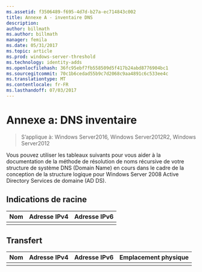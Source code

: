 ```yaml
---
ms.assetid: f3506489-f695-4d7d-b27a-ec714843c002
title: Annexe A - inventaire DNS
description: 
author: billmath
ms.author: billmath
manager: femila
ms.date: 05/31/2017
ms.topic: article
ms.prod: windows-server-threshold
ms.technology: identity-adds
ms.openlocfilehash: 36fc95ebf7fb558509d5f417b24abd8776904bc1
ms.sourcegitcommit: 70c1b6cedad55b9c7d2068c9aa4891c6c533ee4c
ms.translationtype: MT
ms.contentlocale: fr-FR
ms.lasthandoff: 07/03/2017
---
```

# <a name="appendix-a-dns-inventory"></a>Annexe a: DNS inventaire

>S’applique à: Windows Server2016, Windows Server2012R2, Windows Server2012

Vous pouvez utiliser les tableaux suivants pour vous aider à la documentation de la méthode de résolution de noms récursive de votre structure de système DNS (Domain Name) en cours dans le cadre de la conception de la structure logique pour Windows Server 2008 Active Directory Services de domaine (AD DS).  
  
## <a name="root-hints"></a>Indications de racine  
  
|Nom|Adresse IPv4|Adresse IPv6|  
|--------|----------------|----------------|  
||||  
  
## <a name="forwarding"></a>Transfert  
  
|Nom|Adresse IPv4|Adresse IPv6|Emplacement physique|  
|--------|----------------|----------------|---------------------|  
|||||  
  


